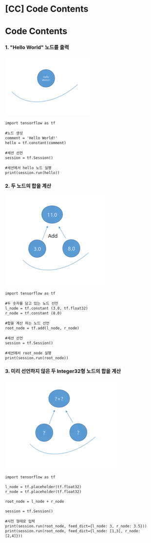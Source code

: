 [CC] Code Contents
==========================
# Code Contents
### 1. "Hello World" 노드를 출력

![HelloWolrd](./res/image/exam/HelloWorld.PNG)
<pre><code>import tensorflow as tf

#노드 생성
comment = 'Hello World!'
hello = tf.constant(comment)

#세션 선언
session = tf.Session()

#세션에서 hello 노드 실행
print(session.run(hello))
</code></pre>

### 2. 두 노드의 합을 계산

![ComputationalGraph](./res/image/exam/ComputationalGraph.PNG)
<pre><code>import tensorflow as tf

#두 숫자를 담고 있는 노드 선언
l_node = tf.constant (3.0, tf.float32)
r_node = tf.constant (8.0)

#합을 계산 하는 노드 선언
root_node = tf.add(l_node, r_node)

#세션 선언
session = tf.Session()

#세션에서 root_node 실행 
print(session.run(root_node))
</code></pre>

### 3. 미리 선언하지 않은 두 Integer32형 노드의 합을 계산 

![Placeholder](./res/image/exam/Placeholder.PNG)
<pre><code>import tensorflow as tf

l_node = tf.placeholder(tf.float32)
r_node = tf.placeholder(tf.float32)

root_node = l_node + r_node

session = tf.Session()

#사전 형태로 입력
print(session.run(root_node, feed_dict={l_node: 3, r_node: 3.5}))
print(session.run(root_node, feed_dict={l_node: [1,3], r_node: [2,4]}))
</code></pre>
